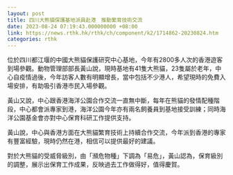 ```yaml
---
layout: post
title: 四川大熊貓保護基地派員赴港　推動繁育技術交流
date: 2023-08-24 07:19:43.000000000 +08:00
link: https://news.rthk.hk/rthk/ch/component/k2/1714862-20230824.htm
categories: rthk
---
```


位於四川都江堰的中國大熊貓保護研究中心基地，今年有2800多人次的香港遊客到場參觀。動物管理部部長黃山說，現時基地有41隻大熊貓，23隻屬於老年，中心自疫情過後，今年訪客人數有明顯增長，當中包括不少港人，希望現時的免費入場安排，有助吸引香港市民入場參觀。

黃山又說，中心跟香港海洋公園合作交流一直無中斷，每年在熊貓的發情配種階段，中心都會派專家到港，海洋公園今年亦有兩名飼養員到基地接受訓練；同時海洋公園基金會亦對中心保育科研工作提供支持。

黃山說，中心與香港方面在大熊貓繁育技術上持續合作交流，今年派到香港的專家有豐富經驗，現時仍然在港，相信可以提供最好的建議。 

對於大熊貓的受威脅級別，由「瀕危物種」下調為「易危」，黃山認為，保育級別的調整，展示出保育工作成果，反映過去工作做得好，值得慶賀。
